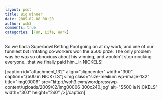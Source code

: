 ```yaml
---
layout: post
title: Big Winner
date: 2009-02-08 00:20
author: woh3
comments: true
categories: [Fun, Life, Work]
---
```

So we had a Superbowl Betting Pool going on at my work, and one of our funniest but irritating co-workers won the $500 prize. The only problem was he was so obnoxious about his winning, and wouldn't stop mocking everyone...that we finally paid him...in NICKELS!
<p style="text-align:center;"></p>


[caption id="attachment_132" align="aligncenter" width="300" caption="$500 in NICKELS"]<img class="size-medium wp-image-132" title="img00006" src="http://woh3.com/wordpress/wp-content/uploads/2009/02/img00006-300x240.jpg" alt="$500 in NICKELS" width="300" height="240" />[/caption]
